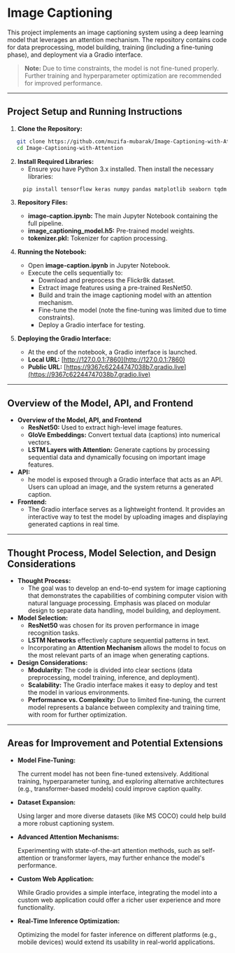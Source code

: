 # Image Captioning 

This project implements an image captioning system using a deep learning model that leverages an attention mechanism. The repository contains code for data preprocessing, model building, training (including a fine-tuning phase), and deployment via a Gradio interface.

> **Note:** Due to time constraints, the model is not fine-tuned properly. Further training and hyperparameter optimization are recommended for improved performance.

---

## Project Setup and Running Instructions

1. **Clone the Repository:**
```bash
   git clone https://github.com/muzifa-mubarak/Image-Captioning-with-Attention.git
   cd Image-Captioning-with-Attention
```

2. **Install Required Libraries:**
   - Ensure you have Python 3.x installed. Then install the necessary libraries:
```bash
     pip install tensorflow keras numpy pandas matplotlib seaborn tqdm gradio
```
3. **Repository Files:**
   - **image-caption.ipynb:** The main Jupyter Notebook containing the full pipeline.
   - **image_captioning_model.h5:** Pre-trained model weights.
   - **tokenizer.pkl:** Tokenizer for caption processing.

4. **Running the Notebook:**
   - Open **image-caption.ipynb** in Jupyter Notebook.
   - Execute the cells sequentially to:
       * Download and preprocess the Flickr8k dataset.
       * Extract image features using a pre-trained ResNet50.
       * Build and train the image captioning model with an attention mechanism.
       * Fine-tune the model (note the fine-tuning was limited due to time constraints).
       * Deploy a Gradio interface for testing.
5. **Deploying the Gradio Interface:**
   - At the end of the notebook, a Gradio interface is launched.
   - **Local URL:** [http://127.0.0.1:7860](http://127.0.0.1:7860)
   - **Public URL:** [https://9367c62244747038b7.gradio.live](https://9367c62244747038b7.gradio.live)

___
## Overview of the Model, API, and Frontend
- **Overview of the Model, API, and Frontend**
    - **ResNet50:** Used to extract high-level image features.
    - **GloVe Embeddings:** Convert textual data (captions) into numerical vectors.
    - **LSTM Layers with Attention:** Generate captions by processing sequential data and dynamically focusing on important image features.
- **API:**
    - he model is exposed through a Gradio interface that acts as an API. Users can upload an image, and the system returns a generated caption.
- **Frontend:**
    - The Gradio interface serves as a lightweight frontend. It provides an interactive way to test the model by uploading images and displaying generated captions in real time.

---
## Thought Process, Model Selection, and Design Considerations
- **Thought Process:**
    - The goal was to develop an end-to-end system for image captioning that demonstrates the capabilities of combining computer vision with natural language processing. Emphasis was placed on modular design to separate data handling, model building, and deployment.
- **Model Selection:**
    - **ResNet50** was chosen for its proven performance in image recognition tasks.
    - **LSTM Networks** effectively capture sequential patterns in text.
    - Incorporating an **Attention Mechanism** allows the model to focus on the most relevant parts of an image when generating captions.
- **Design Considerations:**
    - **Modularity:** The code is divided into clear sections (data preprocessing, model training, inference, and deployment).
    - **Scalability:** The Gradio interface makes it easy to deploy and test the model in various environments.
    - **Performance vs. Complexity:** Due to limited fine-tuning, the current model represents a balance between complexity and training time, with room for further optimization.
---
## Areas for Improvement and Potential Extensions
- **Model Fine-Tuning:**
<ul>The current model has not been fine-tuned extensively. Additional training, hyperparameter tuning, and exploring alternative architectures (e.g., transformer-based models) could improve caption quality.</ul>

- **Dataset Expansion:**
<ul>Using larger and more diverse datasets (like MS COCO) could help build a more robust captioning system.</ul>

- **Advanced Attention Mechanisms:**
<ul>Experimenting with state-of-the-art attention methods, such as self-attention or transformer layers, may further enhance the model's performance.</ul>

- **Custom Web Application:**
<ul>While Gradio provides a simple interface, integrating the model into a custom web application could offer a richer user experience and more functionality.</ul>

- **Real-Time Inference Optimization:**
<ul>Optimizing the model for faster inference on different platforms (e.g., mobile devices) would extend its usability in real-world applications.</ul>



